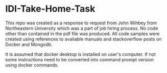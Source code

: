 # IDI-Take-Home-Task
This repo was created as a response to request from John Wihbey from Northeastern University which was
a part of job hiring process. No code other than contained in the pdf file was produced. All code samples 
were created using references to available manuals and stackoverflow posts on Docker and Mongodb.

It is assumed that docker desktop is installed on user's computer. If not some instructions need to be converted into
command prompt version using docker commands.

